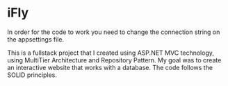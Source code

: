 # iFly

In order for the code to work you need to change the connection string on the appsettings file.

This is a fullstack project that I created using ASP.NET MVC technology, using MultiTier Architecture and Repository Pattern. 
My goal was to create an interactive website that works with a database.
The code follows the SOLID principles.
